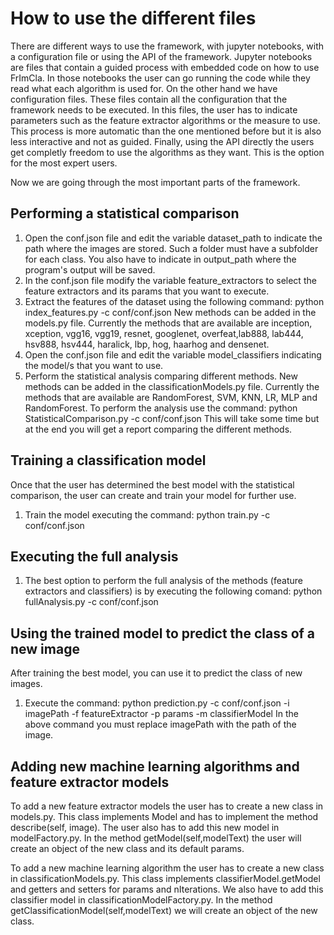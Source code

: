# How to use the different files

There are different ways to use the framework, with jupyter notebooks, with a configuration file or using the API of the framework.
Jupyter notebooks are files that contain a guided process with embedded code on how to use FrImCla. In those notebooks the user can go running the code while they read what each algorithm is used for.
On the other hand we have configuration files. These files contain all the configuration that the framework needs to be executed. In this files, the user has to indicate parameters such as the feature extractor algorithms or the measure to use. This process is more automatic than the one mentioned before but it is also less interactive and not as guided.
Finally, using the API directly the users get completly freedom to use the algorithms as they want. This is the option for the most expert users.

Now we are going through the most important parts of the framework. 

## Performing a statistical comparison


1. Open the conf.json file and edit the variable dataset_path
   to indicate the path where the images are stored. Such a
   folder must have a subfolder for each class. You also have to indicate
   in output_path where the program's output will be saved.
2. In the conf.json file modify the variable feature_extractors to select
   the feature extractors and its params that you want to execute.
3. Extract the features of the dataset using the following
   command:
   python index_features.py -c conf/conf.json
   New methods can be added in the models.py file.
   Currently the methods that are available are inception, xception, vgg16, vgg19,
   resnet, googlenet, overfeat,lab888, lab444, hsv888, hsv444, haralick, lbp, hog,
   haarhog and densenet.
4. Open the conf.json file and edit the variable model_classifiers
   indicating the model/s that you want to use.
5. Perform the statistical analysis comparing different methods.
   New methods can be added in the classificationModels.py file.
   Currently the methods that are available are RandomForest, SVM, KNN, LR, MLP and
   RandomForest.
   To perform the analysis use the command:
   python StatisticalComparison.py -c conf/conf.json
   This will take some time but at the end you will get a report
   comparing the different methods.

## Training a classification model


Once that the user has determined the best model with the statistical
comparison, the user can create and train your model for further use.

1. Train the model executing the command:
   python train.py -c conf/conf.json

## Executing the full analysis


1. The best option to perform the full analysis of the methods (feature extractors and
   classifiers) is by executing the following comand:
   python fullAnalysis.py -c conf/conf.json

## Using the trained model to predict the class of a new image


After training the best model, you can use it to predict the class of
new images.

1. Execute the command:
   python prediction.py -c conf/conf.json -i imagePath -f featureExtractor -p params -m classifierModel
   In the above command you must replace imagePath with the path of the image.


## Adding new machine learning algorithms and feature extractor models


To add a new feature extractor models the user has to create a new class in models.py. This class implements Model and has to implement the method describe(self, image). The user also has to add this new model in modelFactory.py. In the method getModel(self,modelText) the user will create an object of the new class and its default params.

To add a new machine learning algorithm the user has to create a new class in classificationModels.py.
This class implements classifierModel.getModel and getters and setters for params and
nIterations. We also have to add this classifier model in classificationModelFactory.py. In the
method getClassificationModel(self,modelText) we will create an object of the new
class.
